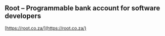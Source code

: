 ## Root – Programmable bank account for software developers
  
  [https://root.co.za/](https://root.co.za/)